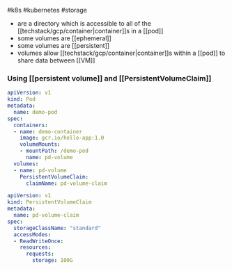 #k8s #kubernetes #storage

- are a directory which is accessible to all of the [[techstack/gcp/container|container]]s in a [[pod]]
- some volumes are [[ephemeral]]
- some volumes are [[persistent]]
- volumes allow [[techstack/gcp/container|container]]s within a [[pod]] to share data between [[VM]]

### Using [[persistent volume]] and [[PersistentVolumeClaim]]

```yaml
apiVersion: v1
kind: Pod
metadata:
  name: demo-pod
spec:
  containers:
  - name: demo-container
    image: gcr.io/hello-app:1.0
    volumeMounts:
    - mountPath: /demo-pod
      name: pd-volume
  volumes:
  - name: pd-volume
    PersistentVolumeClaim:
      claimName: pd-volume-claim
```

```yaml
apiVersion: v1
kind: PersistentVolumeClaim
metadata:
  name: pd-volume-claim
spec:
  storageClassName: "standard"
  accessModes:
  - ReadWriteOnce:
    resources:
      requests:
        storage: 100G
```